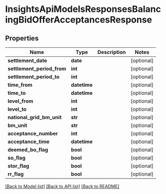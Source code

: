 # InsightsApiModelsResponsesBalancingBidOfferAcceptancesResponse

## Properties
Name | Type | Description | Notes
------------ | ------------- | ------------- | -------------
**settlement_date** | **date** |  | [optional] 
**settlement_period_from** | **int** |  | [optional] 
**settlement_period_to** | **int** |  | [optional] 
**time_from** | **datetime** |  | [optional] 
**time_to** | **datetime** |  | [optional] 
**level_from** | **int** |  | [optional] 
**level_to** | **int** |  | [optional] 
**national_grid_bm_unit** | **str** |  | [optional] 
**bm_unit** | **str** |  | [optional] 
**acceptance_number** | **int** |  | [optional] 
**acceptance_time** | **datetime** |  | [optional] 
**deemed_bo_flag** | **bool** |  | [optional] 
**so_flag** | **bool** |  | [optional] 
**stor_flag** | **bool** |  | [optional] 
**rr_flag** | **bool** |  | [optional] 

[[Back to Model list]](../README.md#documentation-for-models) [[Back to API list]](../README.md#documentation-for-api-endpoints) [[Back to README]](../README.md)


